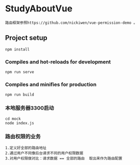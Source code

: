 <!--
 * @Author: Liangbw
 * @Date: 2022-04-06 17:38:38
 * @LastEditors: Liangbw
 * @LastEditTime: 2022-04-06 17:49:40
 * @Description: test add
-->
# StudyAboutVue
```
路由框架参照https://github.com/nickiwen/vue-permission-demo 。
```
## Project setup
```
npm install
```
### Compiles and hot-reloads for development
```
npm run serve
```
### Compiles and minifies for production
```
npm run build
```

### 本地服务器3300启动
```
cd mock
node index.js
```

### 路由权限的业务
    1.定义好全部的路由地址
    2.通过用户不同像后台请求不同的用户权限数据
    3.对用户权限做对比：请求数据 == 全部的路由  取出来作为路由配置